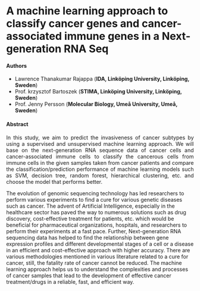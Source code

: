 # A machine learning approach to classify cancer genes and cancer-associated immune genes in a Next-generation RNA Seq

#### Authors
* Lawrence Thanakumar Rajappa (**IDA, Linköping University, Linköping, Sweden**)
* Prof. krzysztof Bartoszek (**STIMA, Linköping University, Linköping, Sweden**)
* Prof. Jenny Persson (**Molecular Biology, Umeå University, Umeå, Sweden**)

#### Abstract
<p align="justify">
In this study, we aim to predict the invasiveness of cancer subtypes by using a supervised and unsupervised machine learning approach. We will base on the next-generation RNA sequence data of cancer cells and cancer-associated immune cells to classify the cancerous cells from immune cells in the given samples taken from cancer patients and compare the classification/prediction performance of machine learning models such as SVM, decision tree, random forest, hierarchical clustering, etc. and choose the model that performs better. 

The evolution of genomic sequencing technology has led researchers to perform various experiments to find a cure for various genetic diseases such as cancer. The advent of Artificial Intelligence, especially in the healthcare sector has paved the way to numerous solutions such as drug discovery, cost-effective treatment for patients, etc. which would be beneficial for pharmaceutical organizations, hospitals, and researchers to perform their experiments at a fast pace. Further, Next-generation RNA sequencing data has helped to find the relationship between gene expression profiles and different developmental stages of a cell or a disease in an efficient and cost-effective approach with higher accuracy. There are various methodologies mentioned in various literature related to a cure for cancer, still, the fatality rate of cancer cannot be reduced. The machine learning approach helps us to understand the complexities and processes of cancer samples that lead to the development of effective cancer treatment/drugs in a reliable, fast, and efficient way.</p>
